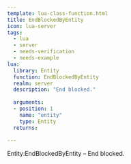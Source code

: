 ```yaml
---
template: lua-class-function.html
title: EndBlockedByEntity
icon: lua-server
tags:
  - lua
  - server
  - needs-verification
  - needs-example
lua:
  library: Entity
  function: EndBlockedByEntity
  realm: server
  description: "End blocked."
  
  arguments:
  - position: 1
    name: "entity"
    type: Entity
  returns:
    
---
```


<div class="lua__search__keywords">
Entity:EndBlockedByEntity &#x2013; End blocked.
</div>
